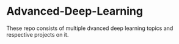 # Advanced-Deep-Learning
These repo consists of multiple dvanced deep learning topics and respective projects on it.
